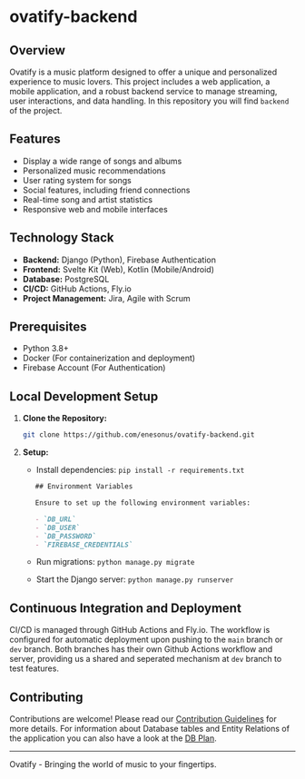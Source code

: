 # ovatify-backend

## Overview

Ovatify is a music platform designed to offer a unique and personalized experience to music lovers. This project includes a web application, a mobile application, and a robust backend service to manage streaming, user interactions, and data handling. In this repository you will find `backend` of the project.

## Features

- Display a wide range of songs and albums
- Personalized music recommendations
- User rating system for songs
- Social features, including friend connections
- Real-time song and artist statistics
- Responsive web and mobile interfaces

## Technology Stack

- **Backend:** Django (Python), Firebase Authentication
- **Frontend:** Svelte Kit (Web), Kotlin (Mobile/Android)
- **Database:** PostgreSQL
- **CI/CD:** GitHub Actions, Fly.io
- **Project Management:** Jira, Agile with Scrum

## Prerequisites

- Python 3.8+
- Docker (For containerization and deployment)
- Firebase Account (For Authentication)

## Local Development Setup

1. **Clone the Repository:**

   ```bash
   git clone https://github.com/enesonus/ovatify-backend.git
   ```

2. **Setup:**

   - Install dependencies: `pip install -r requirements.txt`

   ```markdown
      ## Environment Variables

      Ensure to set up the following environment variables:

      - `DB_URL`
      - `DB_USER`
      - `DB_PASSWORD`
      - `FIREBASE_CREDENTIALS`
      ```

   - Run migrations: `python manage.py migrate`

   - Start the Django server: `python manage.py runserver`

## Continuous Integration and Deployment

CI/CD is managed through GitHub Actions and Fly.io. The workflow is configured for automatic deployment upon pushing to the `main` branch or `dev` branch. Both branches has their own Github Actions workflow and server, providing us a shared and seperated mechanism at `dev` branch to test features.

## Contributing

Contributions are welcome! Please read our [Contribution Guidelines](CONTRIBUTING_GUIDELINES.md) for more details. For information about Database tables and Entity Relations of the application you can also have a look at the [DB Plan](DB_PLAN.MD).

---

Ovatify - Bringing the world of music to your fingertips.
